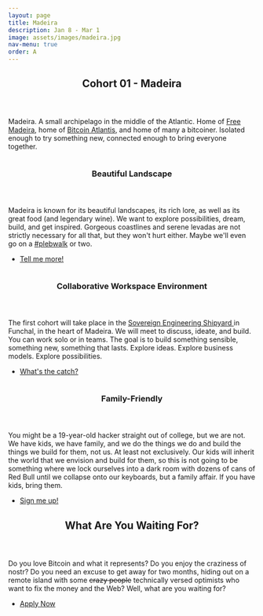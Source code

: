 ```yaml
---
layout: page
title: Madeira
description: Jan 8 - Mar 1
image: assets/images/madeira.jpg
nav-menu: true
order: A
---
```


<!-- Main -->
<div id="main">

<!-- One -->
<section id="one">
	<div class="inner">
		<header class="major">
			<h2>Cohort 01 - Madeira</h2>
		</header>
		<p>
		Madeira. A small archipelago in the middle of the Atlantic. Home of <a
		href="https://www.freemadeira.com/" target="_blank">Free Madeira</a>, home of <a
		href="https://bitcoinatlantis.com/" target="_blank">Bitcoin Atlantis</a>, and
		home of many a bitcoiner. Isolated enough to try something new, connected enough
		to bring everyone together.
		</p>
	</div>
</section>

<!-- Two -->
<section id="two" class="spotlights">
	<section>
		<img src="{% link assets/images/pic08.jpg %}" alt="" data-position="center center" />
		<div class="content">
			<div class="inner">
				<header class="major">
					<h3>Beautiful Landscape</h3>
				</header>
				<p>
				Madeira is known for its beautiful landscapes, its rich lore, as well as its
				great food (and legendary wine). We want to explore possibilities, dream, build,
				and get inspired. Gorgeous coastlines and serene levadas are not strictly
				necessary for all that, but they won't hurt either. Maybe we'll even go on a <a
				href="https://plebwalks.com/" target="_blank">#plebwalk</a> or two.
				</p>
				<ul class="actions">
					<li><a href="#cowork" class="button scrolly">Tell me more!</a></li>
				</ul>
			</div>
		</div>
	</section>
	<section>
		<img src="{% link assets/images/pic09.jpg %}" alt="" data-position="top center" />
		<div class="content">
			<div class="inner">
				<header class="major">
					<h3 id="cowork">Collaborative Workspace Environment</h3>
				</header>
				<p>
				The first cohort will take place in the <a
				href="https://www.openstreetmap.org/node/3947240594#map=19/32.65134/-16.91158"
				target="_blank"> Sovereign Engineering Shipyard </a> in Funchal, in the heart of
				Madeira. We will meet to discuss, ideate, and build.  You can work solo or in
				teams. The goal is to build something sensible, something new, something that
				lasts. Explore ideas. Explore business models.  Explore possibilities.
				</p>
				<ul class="actions">
					<li><a href="#family" class="button scrolly">What's the catch?</a></li>
				</ul>
			</div>
		</div>
	</section>
	<section>
		<img src="{% link assets/images/pic10.jpg %}" alt="" data-position="25% 25%" />
		<div class="content">
			<div class="inner">
				<header class="major">
					<h3 id="family">Family-Friendly</h3>
				</header>
				<p>
				You might be a 19-year-old hacker straight out of college, but we are not. We
				have kids, we have family, and we do the things we do and build the things we
				build for them, not us. At least not exclusively. Our kids will inherit the
				world that we envision and build for them, so this is not going to be something
				where we lock ourselves into a dark room with dozens of cans of Red Bull until
				we collapse onto our keyboards, but a family affair. If you have kids, bring
				them.
				</p>
				<ul class="actions">
					<li><a href="#apply" class="button scrolly">Sign me up!</a></li>
				</ul>
			</div>
		</div>
	</section>
</section>

<!-- Three -->
<section id="three">
	<div class="inner">
		<header class="major">
			<h2 id="apply">What Are You Waiting For?</h2>
		</header>
		<p>
		Do you love Bitcoin and what it represents? Do you enjoy the craziness of nostr?
		Do you need an excuse to get away for two months, hiding out on a remote island
		with some <s>crazy people</s> technically versed optimists who want to fix the
		money and the Web? Well, what are you waiting for?
		</p>
		<ul class="actions">
			<li><a href="{{ site.typeform }}" target="_blank" class="button next">Apply Now</a></li>
		</ul>
	</div>
</section>

</div>